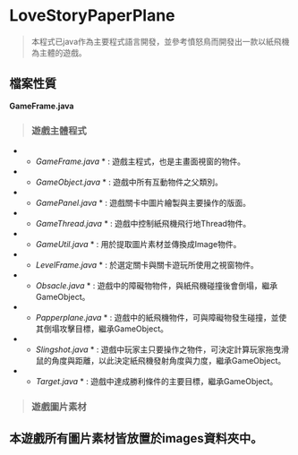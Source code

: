 # LoveStoryPaperPlane
>本程式已java作為主要程式語言開發，並參考憤怒鳥而開發出一款以紙飛機為主體的遊戲。

## 檔案性質
**GameFrame.java**
> ### 遊戲主體程式 

- * *GameFrame.java* * : 遊戲主程式，也是主畫面視窗的物件。
- * *GameObject.java* * : 遊戲中所有互動物件之父類別。
- * *GamePanel.java* * : 遊戲關卡中圖片繪製與主要操作的版面。
- * *GameThread.java* * : 遊戲中控制紙飛機飛行地Thread物件。
- * *GameUtil.java* * : 用於提取圖片素材並傳換成Image物件。
- * *LevelFrame.java* * : 於選定關卡與關卡遊玩所使用之視窗物件。
- * *Obsacle.java* * : 遊戲中的障礙物物件，與紙飛機碰撞後會倒塌，繼承GameObject。
- * *Papperplane.java* * : 遊戲中的紙飛機物件，可與障礙物發生碰撞，並使其倒塌攻擊目標，繼承GameObject。
- * *Slingshot.java* * : 遊戲中玩家主只要操作之物件，可決定計算玩家拖曳滑鼠的角度與距離，以此決定紙飛機發射角度與力度，繼承GameObject。
- * *Target.java* * : 遊戲中達成勝利條件的主要目標，繼承GameObject。

> ### 遊戲圖片素材
本遊戲所有圖片素材皆放置於images資料夾中。
- 

